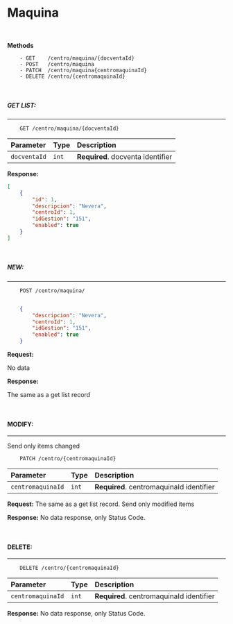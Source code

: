 # Maquina

&nbsp;
&nbsp;

**Methods**

```
    - GET    /centro/maquina/{docventaId}
    - POST   /centro/maquina
    - PATCH  /centro/maquina{centromaquinaId}
    - DELETE /centro/{centromaquinaId}
```
&nbsp;
&nbsp;
&nbsp;

##### __GET LIST:__
---
```
    GET /centro/maquina/{docventaId}
```
| Parameter | Type | Description |
| :--- | :--- | :--- |
| `docventaId` | `int` | **Required**. docventa identifier |

**Response:**
```json    
[
    {
        "id": 1,
        "descripcion": "Nevera",
        "centroId": 1,
        "idGestion": "151",
        "enabled": true
    }
]
```
&nbsp;
&nbsp;
&nbsp;

##### __NEW:__
---
```
    POST /centro/maquina/

```

```json    

    {
        "descripcion": "Nevera",
        "centroId": 1,
        "idGestion": "151",
        "enabled": true
    }

```

**Request:**

No data

**Response:**

The same as a get list record

&nbsp;
&nbsp;
&nbsp;

#### __MODIFY:__ 
---
Send only items changed

```
    PATCH /centro/{centromaquinaId}
```

| Parameter | Type | Description |
| :--- | :--- | :--- |
| `centromaquinaId` | `int` | **Required**. centromaquinaId identifier |

**Request:**
The same as a get list record. Send only modified items

**Response:**
No data response, only Status Code.

&nbsp;
&nbsp;

#### __DELETE:__
---
```
    DELETE /centro/{centromaquinaId}
```

| Parameter | Type | Description |
| :--- | :--- | :--- |
| `centromaquinaId` | `int` | **Required**. centromaquinaId identifier |

**Response:**
No data response, only Status Code.

